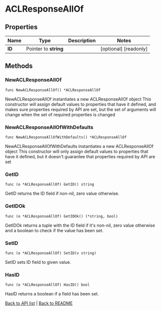 # ACLResponseAllOf

## Properties

Name | Type | Description | Notes
------------ | ------------- | ------------- | -------------
**ID** | Pointer to **string** |  | [optional] [readonly] 

## Methods

### NewACLResponseAllOf

`func NewACLResponseAllOf() *ACLResponseAllOf`

NewACLResponseAllOf instantiates a new ACLResponseAllOf object
This constructor will assign default values to properties that have it defined,
and makes sure properties required by API are set, but the set of arguments
will change when the set of required properties is changed

### NewACLResponseAllOfWithDefaults

`func NewACLResponseAllOfWithDefaults() *ACLResponseAllOf`

NewACLResponseAllOfWithDefaults instantiates a new ACLResponseAllOf object
This constructor will only assign default values to properties that have it defined,
but it doesn't guarantee that properties required by API are set

### GetID

`func (o *ACLResponseAllOf) GetID() string`

GetID returns the ID field if non-nil, zero value otherwise.

### GetIDOk

`func (o *ACLResponseAllOf) GetIDOk() (*string, bool)`

GetIDOk returns a tuple with the ID field if it's non-nil, zero value otherwise
and a boolean to check if the value has been set.

### SetID

`func (o *ACLResponseAllOf) SetID(v string)`

SetID sets ID field to given value.

### HasID

`func (o *ACLResponseAllOf) HasID() bool`

HasID returns a boolean if a field has been set.


[Back to API list](../README.md#documentation-for-api-endpoints) | [Back to README](../README.md)
